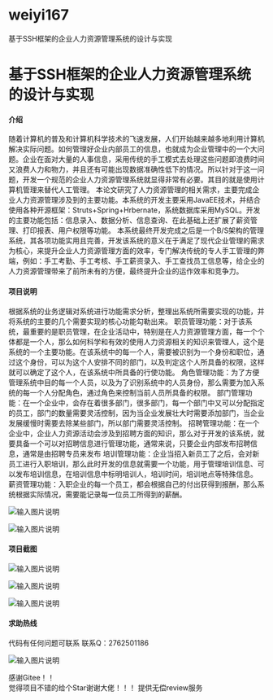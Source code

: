 # weiyi167
基于SSH框架的企业人力资源管理系统的设计与实现

# 基于SSH框架的企业人力资源管理系统的设计与实现


#### 介绍
随着计算机的普及和计算机科学技术的飞速发展，人们开始越来越多地利用计算机解决实际问题。如何管理好企业内部员工的信息，也就成为企业管理中的一个大问题。企业在面对大量的人事信息，采用传统的手工模式去处理这些问题即浪费时间又浪费人力和物力，并且还有可能出现数据准确性低下的情况。所以针对于这一问题，开发一个规范的企业人力资源管理系统就显得非常有必要。其目的就是使用计算机管理来替代人工管理。
本论文研究了人力资源管理的相关需求，主要完成企业人力资源管理涉及到的主要功能。本系统的开发主要采用JavaEE技术，并结合使用各种开源框架：Struts+Spring+Hrbernate，系统数据库采用MySQL。开发的主要功能包括：信息录入、数据分析、信息查询、在此基础上还扩展了薪资管理、打印报表、用户权限等功能。
本系统最终开发完成之后是一个B/S架构的管理系统，其各项功能实用且完善，开发该系统的意义在于满足了现代企业管理的需求为核心，来提升企业人力资源管理方面的效率，专门解决传统的专人手工管理的弊端，例如：手工考勤、手工考核、手工薪资录入、手工查找员工信息等，给企业的人力资源管理带来了前所未有的方便，最终提升企业的运作效率和竞争力。








#### 项目说明
根据系统的业务逻辑对系统进行功能需求分析，整理出系统所需要实现的功能，并将系统的主要的几个需要实现的核心功能勾勒出来。
职员管理功能：对于该系统，最重要的是职员管理，在企业活动中，特别是在人力资源管理方面，每一个个体都是一个人，那么如何科学和有效的使用人力资源相关的知识来管理人，这个是系统的一个主要功能。在该系统中的每一个人，需要被识别为一个身份和职位，通过这个身份，可以为这个人安排不同的部门，以及判定这个人所具备的权限，这样就可以确定了这个人，在该系统中所具备的行使功能。
角色管理功能：为了方便管理系统中目的每一个人员，以及为了识别系统中的人员身份，那么需要为加入系统的每一个人分配角色，通过角色来控制当前人员所具备的权限。
部门管理功能：在一个企业中，会存在着很多部门，很多部门，每一个部门中又可以分配指定的员工，部门的数量需要灵活控制，因为当企业发展壮大时需要添加部门，当企业发展缓慢时需要去除某些部门，所以部门需要灵活控制。
招聘管理功能：在一个企业中，企业人力资源活动会涉及到招聘方面的知识，那么对于开发的该系统，就要具备一个可以对招聘信息进行管理功能，通常来说，只要企业内部发布招聘信息，通常是由招聘专员来发布
培训管理功能：企业当招入新员工了之后，会对新员工进行入职培训，那么此时开发的信息就需要一个功能，用于管理培训信息、可以发布培训信息，在培训信息中标明培训人，培训时间，培训地点等特殊信息。
薪资管理功能：入职企业的每一个员工，都会根据自己的付出获得到报酬，那么系统根据实际情况，需要能记录每一位员工所得到的薪酬。

![输入图片说明](https://images.gitee.com/uploads/images/2021/0207/002900_badf2d1d_8650135.png "屏幕截图.png")

![输入图片说明](https://images.gitee.com/uploads/images/2021/0207/002910_5bad2824_8650135.png "屏幕截图.png")





#### 项目截图
![输入图片说明](https://images.gitee.com/uploads/images/2021/0207/002928_bc39221c_8650135.png "屏幕截图.png")

![输入图片说明](https://images.gitee.com/uploads/images/2021/0207/002934_2525067f_8650135.png "屏幕截图.png")

![输入图片说明](https://images.gitee.com/uploads/images/2021/0207/002945_fb62b342_8650135.png "屏幕截图.png")



#### 求助热线


代码有任何问题可联系
联系Q：2762501186

                            
![输入图片说明](https://images.gitee.com/uploads/images/2020/1119/003728_cd598bb9_4865385.jpeg "微信.jpg")           

感谢Gitee！！  
觉得项目不错的给个Star谢谢大佬！！！
提供无偿review服务

